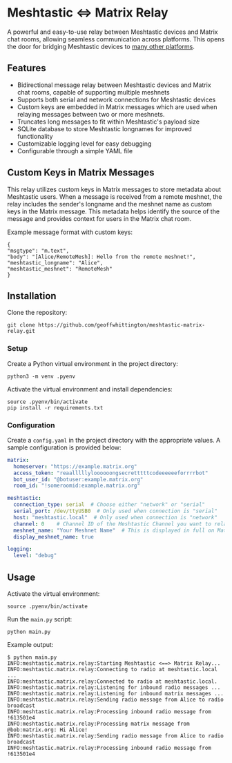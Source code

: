 # Meshtastic <=> Matrix Relay

A powerful and easy-to-use relay between Meshtastic devices and Matrix chat rooms, allowing seamless communication across platforms. This opens the door for bridging Meshtastic devices to [many other platforms](https://matrix.org/bridges/).

## Features

- Bidirectional message relay between Meshtastic devices and Matrix chat rooms, capable of supporting multiple meshnets
-  Supports both serial and network connections for Meshtastic devices
- Custom keys are embedded in Matrix messages which are used when relaying messages between two or more meshnets.
- Truncates long messages to fit within Meshtastic's payload size
- SQLite database to store Meshtastic longnames for improved functionality
- Customizable logging level for easy debugging
- Configurable through a simple YAML file

## Custom Keys in Matrix Messages

This relay utilizes custom keys in Matrix messages to store metadata about Meshtastic users. When a message is received from a remote meshnet, the relay includes the sender's longname and the meshnet name as custom keys in the Matrix message. This metadata helps identify the source of the message and provides context for users in the Matrix chat room.

Example message format with custom keys:

```
{
"msgtype": "m.text",
"body": "[Alice/RemoteMesh]: Hello from the remote meshnet!",
"meshtastic_longname": "Alice",
"meshtastic_meshnet": "RemoteMesh"
}
```

## Installation

Clone the repository:

```
git clone https://github.com/geoffwhittington/meshtastic-matrix-relay.git
```

### Setup

Create a Python virtual environment in the project directory:

```
python3 -m venv .pyenv
```

Activate the virtual environment and install dependencies:

```
source .pyenv/bin/activate
pip install -r requirements.txt
```


### Configuration

Create a `config.yaml` in the project directory with the appropriate values. A sample configuration is provided below:

```yaml
matrix:
  homeserver: "https://example.matrix.org"
  access_token: "reaalllllyloooooongsecretttttcodeeeeeeforrrrbot"
  bot_user_id: "@botuser:example.matrix.org"
  room_id: "!someroomid:example.matrix.org"

meshtastic:
  connection_type: serial  # Choose either "network" or "serial"
  serial_port: /dev/ttyUSB0  # Only used when connection is "serial"
  host: "meshtastic.local"  # Only used when connection is "network"
  channel: 0    # Channel ID of the Meshtastic Channel you want to relay
  meshnet_name: "Your Meshnet Name"  # This is displayed in full on Matrix, but is truncated when sent to a remote Meshnet
  display_meshnet_name: true

logging:
  level: "debug"
```

## Usage
Activate the virtual environment:
```
source .pyenv/bin/activate
```
Run the `main.py` script:
```
python main.py
```
Example output:
```
$ python main.py
INFO:meshtastic.matrix.relay:Starting Meshtastic <==> Matrix Relay...
INFO:meshtastic.matrix.relay:Connecting to radio at meshtastic.local ...
INFO:meshtastic.matrix.relay:Connected to radio at meshtastic.local.
INFO:meshtastic.matrix.relay:Listening for inbound radio messages ...
INFO:meshtastic.matrix.relay:Listening for inbound matrix messages ...
INFO:meshtastic.matrix.relay:Sending radio message from Alice to radio broadcast
INFO:meshtastic.matrix.relay:Processing inbound radio message from !613501e4
INFO:meshtastic.matrix.relay:Processing matrix message from @bob:matrix.org: Hi Alice!
INFO:meshtastic.matrix.relay:Sending radio message from Alice to radio broadcast
INFO:meshtastic.matrix.relay:Processing inbound radio message from !613501e4
```
